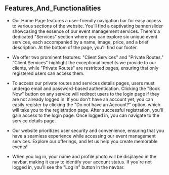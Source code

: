 
## Features_And_Functionalities

- Our Home Page features a user-friendly navigation bar for easy access to various sections of the website. You'll find a captivating banner/slider showcasing the essence of our event management services. There's a dedicated "Services" section where you can explore six unique event services, each accompanied by a name, image, price, and a brief description. At the bottom of the page, you'll find our footer.

- We offer two prominent features: "Client Services" and "Private Routes." "Client Services" highlight the exceptional benefits we provide to our clients, while "Private Routes" are restricted pages, ensuring that only registered users can access them.

- To access our private routes and services details pages, users must undergo email and password-based authentication. Clicking the "Book Now" button on any service will redirect users to the login page if they are not already logged in. If you don't have an account yet, you can easily register by clicking the "Do not have an Account?" option, which will take you to the registration page. After successful registration, you'll gain access to the login page. Once logged in, you can navigate to the  service details page.

- Our website prioritizes user security and convenience, ensuring that you have a seamless experience while accessing our event management services. Explore our offerings, and let us help you create memorable events!

- When you log in, your name and profile photo will be displayed in the navbar, making it easy to identify your account status. If you're not logged in, you'll see the "Log In" button in the navbar.